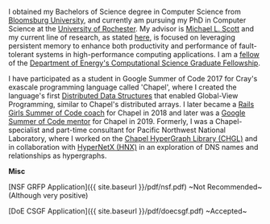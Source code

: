 I obtained my Bachelors of Science degree in Computer Science from [Bloomsburg University](http://www.bloomu.edu/computer-science),
and currently am pursuing my PhD in Computer Science at the [University of Rochester](https://www.cs.rochester.edu). My advisor is
[Michael L. Scott](https://www.cs.rochester.edu/~scott/) and my current line of research, as stated 
[here](https://www.cs.rochester.edu/news-events/news/2019-04-17_jenkins_csgf.html), is focused on leveraging persistent memory
to enhance both productivity and performance of fault-tolerant systems in high-performance computing applications. I am a [fellow
](https://www.krellinst.org/csgf/fellows/profile?n=jenkins2019) of the [Department of Energy's Computational Science Graduate Fellowship](https://www.krellinst.org/csgf/).

I have participated as a student in Google Summer of Code 2017 for Cray's exascale programming language called 'Chapel', where I created
the language's first [Distributed Data Structures](https://summerofcode.withgoogle.com/archive/2017/projects/6530769430249472/) that enabled Global-View Programming, similar to Chapel's distributed arrays. I later became a [Rails Girls Summer of Code coach](https://railsgirlssummerofcode.org/blog/2018-08-07-team-sectumsempra) for Chapel in 2018 and later was a [Google Summer of Code mentor](https://summerofcode.withgoogle.com/archive/2019/projects/5877554395742208/) for Chapel in 2019. Formerly, I was a Chapel-specialist and part-time consultant for Pacific Northwest National Laboratory, where I worked on the [Chapel HyperGraph Library (CHGL)](https://www.osti.gov/doecode/biblio/18401) and in collaboration with [HyperNetX (HNX)](https://www.osti.gov/doecode/biblio/22160) in an exploration of DNS names and relationships as hypergraphs.

**Misc**

[NSF GRFP Application]({{ site.baseurl }}/pdf/nsf.pdf) ~Not Recommended~ (Although very positive)

[DoE CSGF Application]({{ site.baseurl }}/pdf/doecsgf.pdf) ~Accepted~
